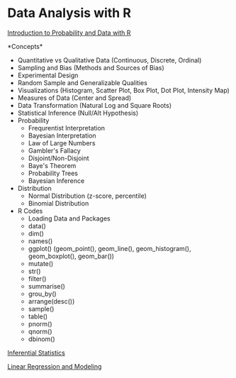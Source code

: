 # Data Analysis with R

<ins>Introduction to Probability and Data with R <ins>
<div>*Concepts*<div>

  - Quantitative vs Qualitative Data (Continuous, Discrete, Ordinal)
  - Sampling and Bias (Methods and Sources of Bias)
  - Experimental Design
  - Random Sample and Generalizable Qualities
  - Visualizations (Histogram, Scatter Plot, Box Plot, Dot Plot, Intensity Map)
  - Measures of Data (Center and Spread)
  - Data Transformation (Natural Log and Square Roots)
  - Statistical Inference (Null/Alt Hypothesis)
  - Probability
    - Frequrentist Interpretation
    - Bayesian Interpretation
    - Law of Large Numbers
    - Gambler's Fallacy
    - Disjoint/Non-Disjoint
    - Baye's Theorem
    - Probability Trees
    - Bayesian Inference
  - Distribution
    - Normal Distribution (z-score, percentile)
    - Binomial Distribution
- R Codes
   - Loading Data and Packages
   - data()
   - dim()
   - names()
   - ggplot() (geom_point(), geom_line(), geom_histogram(), geom_boxplot(), geom_bar())
   - mutate()
   - str()
   - filter()
   - summarise()
   - grou_by()
   - arrange(desc())
   - sample()
   - table()
   - pnorm()
   - qnorm()
   - dbinom()

<ins>Inferential Statistics<ins>


<ins>Linear Regression and Modeling<ins>
